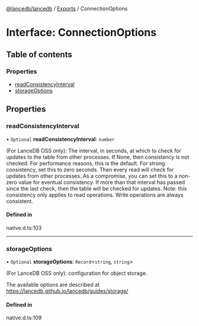 [@lancedb/lancedb](../README.md) / [Exports](../modules.md) / ConnectionOptions

# Interface: ConnectionOptions

## Table of contents

### Properties

- [readConsistencyInterval](ConnectionOptions.md#readconsistencyinterval)
- [storageOptions](ConnectionOptions.md#storageoptions)

## Properties

### readConsistencyInterval

• `Optional` **readConsistencyInterval**: `number`

(For LanceDB OSS only): The interval, in seconds, at which to check for
updates to the table from other processes. If None, then consistency is not
checked. For performance reasons, this is the default. For strong
consistency, set this to zero seconds. Then every read will check for
updates from other processes. As a compromise, you can set this to a
non-zero value for eventual consistency. If more than that interval
has passed since the last check, then the table will be checked for updates.
Note: this consistency only applies to read operations. Write operations are
always consistent.

#### Defined in

native.d.ts:103

___

### storageOptions

• `Optional` **storageOptions**: `Record`\<`string`, `string`\>

(For LanceDB OSS only): configuration for object storage.

The available options are described at https://lancedb.github.io/lancedb/guides/storage/

#### Defined in

native.d.ts:109

